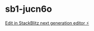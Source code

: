 # sb1-jucn6o

[Edit in StackBlitz next generation editor ⚡️](https://stackblitz.com/~/github.com/SlySlayer32/sb1-jucn6o)